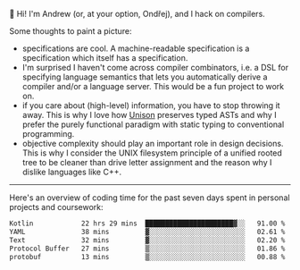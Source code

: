 :wave: Hi! I'm Andrew (or, at your option, Ondřej), and I hack on compilers. 

Some thoughts to paint a picture:
- specifications are cool. A machine-readable specification is a specification which itself has a specification.
- I'm surprised I haven't come across compiler combinators, i.e. a DSL for specifying language semantics that lets you automatically derive a compiler and/or a language server. This would be a fun project to work on.
- if you care about (high-level) information, you have to stop throwing it away. This is why I love how [Unison](https://github.com/unisonweb/unison) preserves typed ASTs and why I prefer the purely functional paradigm with static typing to conventional programming.
- objective complexity should play an important role in design decisions. This is why I consider the UNIX filesystem principle of a unified rooted tree to be cleaner than drive letter assignment and the reason why I dislike languages like C++.

---

Here's an overview of coding time for the past seven days spent in personal projects and coursework:
<!--START_SECTION:waka-->

```txt
Kotlin            22 hrs 29 mins  ██████████████████████▓░░   91.00 %
YAML              38 mins         ▓░░░░░░░░░░░░░░░░░░░░░░░░   02.61 %
Text              32 mins         ▓░░░░░░░░░░░░░░░░░░░░░░░░   02.20 %
Protocol Buffer   27 mins         ▒░░░░░░░░░░░░░░░░░░░░░░░░   01.86 %
protobuf          13 mins         ▒░░░░░░░░░░░░░░░░░░░░░░░░   00.88 %
```

<!--END_SECTION:waka-->

<!--
**viluon/viluon** is a ✨ _special_ ✨ repository because its `README.md` (this file) appears on your GitHub profile.

Here are some ideas to get you started:

- 🔭 I’m currently working on ...
- 🌱 I’m currently learning ...
- 👯 I’m looking to collaborate on ...
- 🤔 I’m looking for help with ...
- 💬 Ask me about ...
- 📫 How to reach me: ...
- 😄 Pronouns: ...
- ⚡ Fun fact: ...
-->
